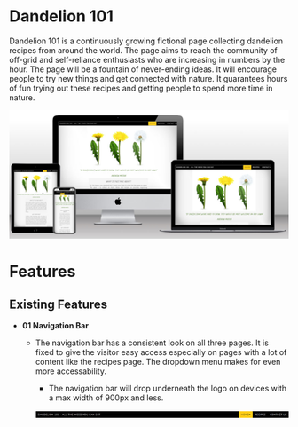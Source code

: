 # Dandelion 101

Dandelion 101 is a continuously growing fictional page collecting dandelion recipes from around the world. The page aims to reach the community of off-grid and self-reliance enthusiasts who are increasing in numbers by the hour. The page will be a fountain of never-ending ideas.
It will encourage people to try new things and get connected with nature. It guarantees hours of fun trying out these recipes and getting people to spend more time in nature. 

![Mockup picture of Dandelion 101](/assets/images/mockup-project-one.jpg)

# Features
## Existing Features

-   __01 Navigation Bar__

    - The navigation bar has a consistent look on all three pages. It is fixed to give the visitor easy access
		especially on pages with a lot of content like the recipes page. The dropdown menu makes for even more accessability.

		- The navigation bar will drop underneath the logo on devices with a max width of 900px and less.

      ![Navbar](/assets/images/navbar.jpg)




